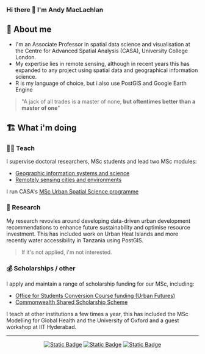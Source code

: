 
### Hi there 👋 I'm Andy MacLachlan

## 📖 About me

* I'm an Associate Professor in spatial data science and visualisation at the Centre for Advanced Spatial Analysis (CASA), University College London.
* My expertise lies in remote sensing, although in recent years this has expanded to any project using spatial data and geographical information science.
* R is my language of choice, but i also use PostGIS and Google Earth Engine

> "A jack of all trades is a master of none, **but oftentimes better than a master of one**"

## 🏗️ What i'm doing

### 👨‍🏫 Teach
I supervise doctoral researchers, MSc students and lead two MSc modules:
* [Geographic information systems and science](https://andrewmaclachlan.github.io/CASA0005repo/)
* [Remotely sensing cities and environments](https://andrewmaclachlan.github.io/CASA0023/)

I run CASA's [MSc Urban Spatial Science programme](https://www.ucl.ac.uk/bartlett/casa/study/urban-spatial-science-msc)

### 🔎 Research
My research revovles around developing data-driven urban development recommendations to enhance future sustainability and optimise resource investment. This has included work on Urban Heat Islands and more recently water accessibility in Tanzania using PostGIS.

> If it's not applied, i'm not interested. 

### 💰 Scholarships / other
I apply and maintain a range of scholarship funding for our MSc, including:
* [Office for Students Conversion Course funding (Urban Futures)](https://www.ucl.ac.uk/bartlett/casa/study/scholarships/casa-urban-futures-masters-scholarships)
* [Commonwealth Shared Scholarship Scheme](https://www.ucl.ac.uk/scholarships/commonwealth-shared-scholarship-scheme#:~:text=The%20aim%20of%20the%20Commonwealth,study%20in%20the%20United%20Kingdom.)

I teach at other institutions a few times a year, this has included the MSc Modelling for Global Health and the University of Oxford and a guest workshop at IIT Hyderabad. 

<hr>
<p align="center">
<a target="_blank" href="mailto:a.maclachlan@ucl.ac.uk"><img alt="Static Badge" src="https://img.shields.io/badge/-Email-FF4088?style=flat&logo=maildotru&logoColor=white&logoSize=auto"></a>
<a target="_blank" href="https://twitter.com/andymaclachlan"><img alt="Static Badge" src="https://img.shields.io/badge/- Twitter-1DA1F2?style=flat&logo=x&logoColor=white&logoSize=auto"></a>
<a target="_blank" href="https://www.linkedin.com/in/amaclachlan/"><img alt="Static Badge" src="https://img.shields.io/badge/-Linkedin-0077B5?style=flat&logo=linkedin&logoColor=white&logoSize=auto"></a>
</p>







<!--
**andrewmaclachlan/andrewmaclachlan** is a ✨ _special_ ✨ repository because its `README.md` (this file) appears on your GitHub profile.

Here are some ideas to get you started:

- 🔭 I’m currently working on ...
- 🌱 I’m currently learning ...
- 👯 I’m looking to collaborate on ...
- 🤔 I’m looking for help with ...
- 💬 Ask me about ...
- 📫 How to reach me: ...
- 😄 Pronouns: ...
- ⚡ Fun fact: ...
- 🔎 I'm researching: water accessibility in Tanzania   
- 🌱 I’m currently: learning PostGIS
- 💬 Ask me about: spatial analysis    

-->
